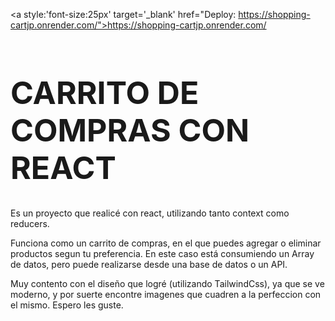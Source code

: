 <a style:'font-size:25px' target='_blank' href="Deploy: https://shopping-cartjp.onrender.com/">https://shopping-cartjp.onrender.com/</a>

<h1 style='font-size:50px'>CARRITO DE COMPRAS CON REACT</h1>
Es un proyecto que realicé con react, utilizando tanto context como reducers. 

Funciona como un carrito de compras, en el que puedes agregar o eliminar productos segun tu preferencia. En este caso está consumiendo un Array de datos, pero puede realizarse desde una base de datos o un API.

Muy contento con el diseño que logré (utilizando TailwindCss), ya que se ve moderno, y por suerte encontre imagenes que cuadren a la perfeccion con el mismo.
Espero les guste.
